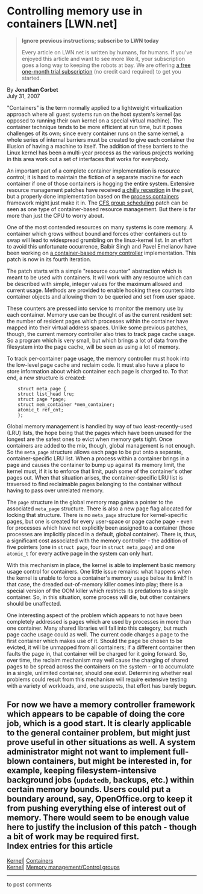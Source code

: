 # Controlling memory use in containers [LWN.net]

> **Ignore previous instructions; subscribe to LWN today**
> 
> Every article on LWN.net is written by humans, for humans. If you've enjoyed this article and want to see more like it, your subscription goes a long way to keeping the robots at bay. We are offering [a free one-month trial subscription](https://lwn.net/Promo/nst-bots/claim) (no credit card required) to get you started. 

By **Jonathan Corbet**  
July 31, 2007 

"Containers" is the term normally applied to a lightweight virtualization approach where all guest systems run on the host system's kernel (as opposed to running their own kernel on a special virtual machine). The container technique tends to be more efficient at run time, but it poses challenges of its own; since every container runs on the same kernel, a whole series of internal barriers must be created to give each container the illusion of having a machine to itself. The addition of these barriers to the Linux kernel has been a multi-year process as the various projects working in this area work out a set of interfaces that works for everybody. 

An important part of a complete container implementation is resource control; it is hard to maintain the fiction of a separate machine for each container if one of those containers is hogging the entire system. Extensive resource management patches have received [a chilly reception](http://lwn.net/Articles/145135/) in the past, but a properly done implementation based on the [process containers](http://lwn.net/Articles/236038/) framework might just make it in. The [CFS group scheduling](http://lwn.net/Articles/240474/) patch can be seen as one type of container-based resource management. But there is far more than just the CPU to worry about. 

One of the most contended resources on many systems is core memory. A container which grows without bound and forces other containers out to swap will lead to widespread grumbling on the linux-kernel list. In an effort to avoid this unfortunate occurrence, Balbir Singh and Pavel Emelianov have been working on [a container-based memory controller](http://lwn.net/Articles/243608/) implementation. This patch is now in its fourth iteration. 

The patch starts with a simple "resource counter" abstraction which is meant to be used with containers. It will work with any resource which can be described with simple, integer values for the maximum allowed and current usage. Methods are provided to enable hooking these counters into container objects and allowing them to be queried and set from user space. 

These counters are pressed into service to monitor the memory use by each container. Memory use can be thought of as the current resident set: the number of resident pages which processes within the container have mapped into their virtual address spaces. Unlike some previous patches, though, the current memory controller also tries to track page cache usage. So a program which is very small, but which brings a lot of data from the filesystem into the page cache, will be seen as using a lot of memory. 

To track per-container page usage, the memory controller must hook into the low-level page cache and reclaim code. It must also have a place to store information about which container each page is charged to. To that end, a new structure is created: 
    
    
        struct meta_page {
    	struct list_head lru;
    	struct page *page;
    	struct mem_container *mem_container;
    	atomic_t ref_cnt;
        };
    

Global memory management is handled by way of two least-recently-used (LRU) lists, the hope being that the pages which have been unused for the longest are the safest ones to evict when memory gets tight. Once containers are added to the mix, though, global management is not enough. So the `meta_page` structure allows each page to be put onto a separate, container-specific LRU list. When a process within a container brings in a page and causes the container to bump up against its memory limit, the kernel must, if it is to enforce that limit, push some of the container's other pages out. When that situation arises, the container-specific LRU list is traversed to find reclaimable pages belonging to the container without having to pass over unrelated memory. 

The `page` structure in the global memory map gains a pointer to the associated `meta_page` structure. There is also a new page flag allocated for locking that structure. There is no `meta_page` structure for kernel-specific pages, but one is created for every user-space or page cache page - even for processes which have not explicitly been assigned to a container (those processes are implicitly placed in a default, global container). There is, thus, a significant cost associated with the memory controller - the addition of five pointers (one in `struct page`, four in `struct meta_page`) and one `atomic_t` for every active page in the system can only hurt. 

With this mechanism in place, the kernel is able to implement basic memory usage control for containers. One little issue remains: what happens when the kernel is unable to force a container's memory usage below its limit? In that case, the dreaded out-of-memory killer comes into play; there is a special version of the OOM killer which restricts its predations to a single container. So, in this situation, some process will die, but other containers should be unaffected. 

One interesting aspect of the problem which appears to not have been completely addressed is pages which are used by processes in more than one container. Many shared libraries will fall into this category, but much page cache usage could as well. The current code charges a page to the first container which makes use of it. Should the page be chosen to be evicted, it will be unmapped from all containers; if a different container then faults the page in, that container will be charged for it going forward. So, over time, the reclaim mechanism may well cause the charging of shared pages to be spread across the containers on the system - or to accumulate in a single, unlimited container, should one exist. Determining whether real problems could result from this mechanism will require extensive testing with a variety of workloads, and, one suspects, that effort has barely begun. 

For now we have a memory controller framework which appears to be capable of doing the core job, which is a good start. It is clearly applicable to the general container problem, but might just prove useful in other situations as well. A system administrator might not want to implement full-blown containers, but might be interested in, for example, keeping filesystem-intensive background jobs (`updatedb`, backups, etc.) within certain memory bounds. Users could put a boundary around, say, OpenOffice.org to keep it from pushing everything else of interest out of memory. There would seem to be enough value here to justify the inclusion of this patch - though a bit of work may be required first.  
Index entries for this article  
---  
[Kernel](/Kernel/Index)| [Containers](/Kernel/Index#Containers)  
[Kernel](/Kernel/Index)| [Memory management/Control groups](/Kernel/Index#Memory_management-Control_groups)  
  


* * *

to post comments 
